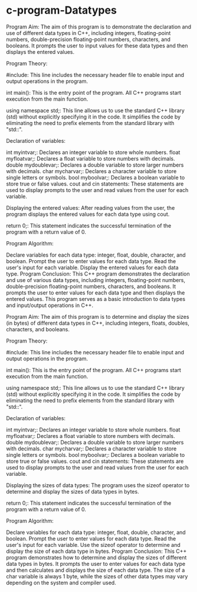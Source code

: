 # c-program-Datatypes
Program Aim:
The aim of this program is to demonstrate the declaration and use of different data types in C++, including integers, floating-point numbers, double-precision floating-point numbers, characters, and booleans. It prompts the user to input values for these data types and then displays the entered values.

Program Theory:

#include<iostream>: This line includes the necessary header file <iostream> to enable input and output operations in the program.

int main(): This is the entry point of the program. All C++ programs start execution from the main function.

using namespace std;: This line allows us to use the standard C++ library (std) without explicitly specifying it in the code. It simplifies the code by eliminating the need to prefix elements from the standard library with "std::".

Declaration of variables:

int myintvar;: Declares an integer variable to store whole numbers.
float myfloatvar;: Declares a float variable to store numbers with decimals.
double mydoublevar;: Declares a double variable to store larger numbers with decimals.
char mycharvar;: Declares a character variable to store single letters or symbols.
bool myboolvar;: Declares a boolean variable to store true or false values.
cout and cin statements: These statements are used to display prompts to the user and read values from the user for each variable.

Displaying the entered values: After reading values from the user, the program displays the entered values for each data type using cout.

return 0;: This statement indicates the successful termination of the program with a return value of 0.

Program Algorithm:

Declare variables for each data type: integer, float, double, character, and boolean.
Prompt the user to enter values for each data type.
Read the user's input for each variable.
Display the entered values for each data type.
Program Conclusion:
This C++ program demonstrates the declaration and use of various data types, including integers, floating-point numbers, double-precision floating-point numbers, characters, and booleans. It prompts the user to enter values for each data type and then displays the entered values. This program serves as a basic introduction to data types and input/output operations in C++.


Program Aim:
The aim of this program is to determine and display the sizes (in bytes) of different data types in C++, including integers, floats, doubles, characters, and booleans.

Program Theory:

#include<iostream>: This line includes the necessary header file <iostream> to enable input and output operations in the program.

int main(): This is the entry point of the program. All C++ programs start execution from the main function.

using namespace std;: This line allows us to use the standard C++ library (std) without explicitly specifying it in the code. It simplifies the code by eliminating the need to prefix elements from the standard library with "std::".

Declaration of variables:

int myintvar;: Declares an integer variable to store whole numbers.
float myfloatvar;: Declares a float variable to store numbers with decimals.
double mydoublevar;: Declares a double variable to store larger numbers with decimals.
char mycharvar;: Declares a character variable to store single letters or symbols.
bool myboolvar;: Declares a boolean variable to store true or false values.
cout and cin statements: These statements are used to display prompts to the user and read values from the user for each variable.

Displaying the sizes of data types: The program uses the sizeof operator to determine and display the sizes of data types in bytes.

return 0;: This statement indicates the successful termination of the program with a return value of 0.

Program Algorithm:

Declare variables for each data type: integer, float, double, character, and boolean.
Prompt the user to enter values for each data type.
Read the user's input for each variable.
Use the sizeof operator to determine and display the size of each data type in bytes.
Program Conclusion:
This C++ program demonstrates how to determine and display the sizes of different data types in bytes. It prompts the user to enter values for each data type and then calculates and displays the size of each data type. The size of a char variable is always 1 byte, while the sizes of other data types may vary depending on the system and compiler used.
